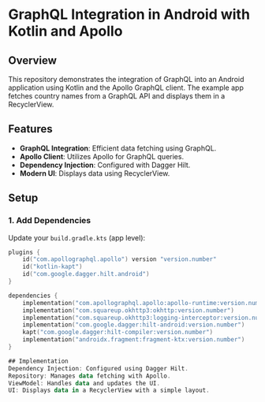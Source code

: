 # GraphQL Integration in Android with Kotlin and Apollo

## Overview

This repository demonstrates the integration of GraphQL into an Android application using Kotlin and the Apollo GraphQL client. The example app fetches country names from a GraphQL API and displays them in a RecyclerView.

## Features

- **GraphQL Integration**: Efficient data fetching using GraphQL.
- **Apollo Client**: Utilizes Apollo for GraphQL queries.
- **Dependency Injection**: Configured with Dagger Hilt.
- **Modern UI**: Displays data using RecyclerView.

## Setup

### 1. Add Dependencies

Update your `build.gradle.kts` (app level):

```kotlin
plugins {
    id("com.apollographql.apollo") version "version.number"
    id("kotlin-kapt")
    id("com.google.dagger.hilt.android")
}

dependencies {
    implementation("com.apollographql.apollo:apollo-runtime:version.number")
    implementation("com.squareup.okhttp3:okhttp:version.number")
    implementation("com.squareup.okhttp3:logging-interceptor:version.number")
    implementation("com.google.dagger:hilt-android:version.number")
    kapt("com.google.dagger:hilt-compiler:version.number")
    implementation("androidx.fragment:fragment-ktx:version.number")
}

## Implementation
Dependency Injection: Configured using Dagger Hilt.
Repository: Manages data fetching with Apollo.
ViewModel: Handles data and updates the UI.
UI: Displays data in a RecyclerView with a simple layout.
